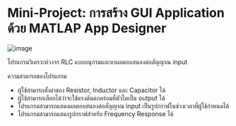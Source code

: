 # Mini-Project: การสร้าง GUI Application ด้วย MATLAP App Designer


![image](https://user-images.githubusercontent.com/69412320/142651661-c45f3f7b-927c-4df1-a015-2a53c7e4ce67.png)


โปรแกรมวิเคราะห์วงจร RLC แบบอนุกรมและหาผลตอบสนองต่อสัญญาณ input

ความสามารถของโปรแกรม
  -    ผู้ใช้สามารถตั้งค่าของ Resistor, Inductor และ Capacitor ได้ 
  -    ผู้ใช้สามารถเลือกได้ว่าจะใช้แรงดันตกคร่อมที่ตัวใดเป็น output ได้
  -    โปรแกรมสามารถแสดงผลตอบสนองต่อสัญญาณ input เป็นรูปกราฟในช่วงเวลาที่ผู้ใช้กำหนดได้
  -    โปรแกรมสามารถแสดงรูปกราฟสำหรับ Frequency Response ได้
